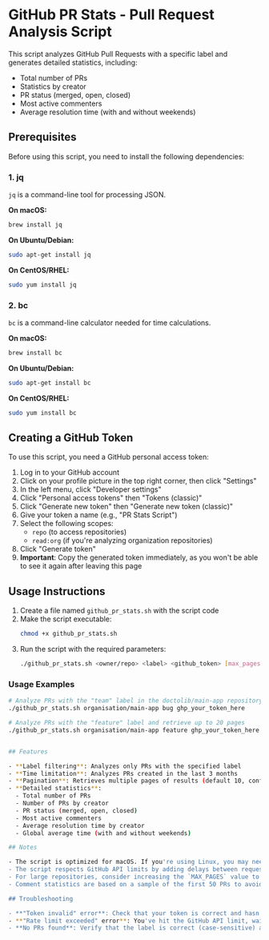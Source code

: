 # GitHub PR Stats - Pull Request Analysis Script

This script analyzes GitHub Pull Requests with a specific label and generates detailed statistics, including:
- Total number of PRs
- Statistics by creator
- PR status (merged, open, closed)
- Most active commenters
- Average resolution time (with and without weekends)

## Prerequisites

Before using this script, you need to install the following dependencies:

### 1. jq

`jq` is a command-line tool for processing JSON.

**On macOS:**
```bash
brew install jq
```

**On Ubuntu/Debian:**
```bash
sudo apt-get install jq
```

**On CentOS/RHEL:**
```bash
sudo yum install jq
```

### 2. bc

`bc` is a command-line calculator needed for time calculations.

**On macOS:**
```bash
brew install bc
```

**On Ubuntu/Debian:**
```bash
sudo apt-get install bc
```

**On CentOS/RHEL:**
```bash
sudo yum install bc
```

## Creating a GitHub Token

To use this script, you need a GitHub personal access token:

1. Log in to your GitHub account
2. Click on your profile picture in the top right corner, then click "Settings"
3. In the left menu, click "Developer settings"
4. Click "Personal access tokens" then "Tokens (classic)"
5. Click "Generate new token" then "Generate new token (classic)"
6. Give your token a name (e.g., "PR Stats Script")
7. Select the following scopes:
   - `repo` (to access repositories)
   - `read:org` (if you're analyzing organization repositories)
8. Click "Generate token"
9. **Important**: Copy the generated token immediately, as you won't be able to see it again after leaving this page

## Usage Instructions

1. Create a file named `github_pr_stats.sh` with the script code
2. Make the script executable:
   ```bash
   chmod +x github_pr_stats.sh
   ```
3. Run the script with the required parameters:
   ```bash
   ./github_pr_stats.sh <owner/repo> <label> <github_token> [max_pages]
   ```

### Usage Examples

```bash
# Analyze PRs with the "team" label in the doctolib/main-app repository
./github_pr_stats.sh organisation/main-app bug ghp_your_token_here

# Analyze PRs with the "feature" label and retrieve up to 20 pages
./github_pr_stats.sh organisation/main-app feature ghp_your_token_here 20


## Features

- **Label filtering**: Analyzes only PRs with the specified label
- **Time limitation**: Analyzes PRs created in the last 3 months
- **Pagination**: Retrieves multiple pages of results (default 10, configurable)
- **Detailed statistics**:
  - Total number of PRs
  - Number of PRs by creator
  - PR status (merged, open, closed)
  - Most active commenters
  - Average resolution time by creator
  - Global average time (with and without weekends)

## Notes

- The script is optimized for macOS. If you're using Linux, you may need to adjust the `date` commands.
- The script respects GitHub API limits by adding delays between requests.
- For large repositories, consider increasing the `MAX_PAGES` value to retrieve more PRs.
- Comment statistics are based on a sample of the first 50 PRs to avoid overloading the API.

## Troubleshooting

- **"Token invalid" error**: Check that your token is correct and hasn't expired
- **"Rate limit exceeded" error**: You've hit the GitHub API limit, wait for the limit to reset
- **No PRs found**: Verify that the label is correct (case-sensitive) and that PRs with this label exist in the specified time period
